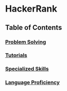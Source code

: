 # HackerRank 

## Table of Contents

### [Problem Solving](https://github.com/Lintik/hackerrank/tree/master/Problem%20Solving)
### [Tutorials](https://github.com/Lintik/hackerrank/tree/master/Tutorials)
### [Specialized Skills](https://github.com/Lintik/hackerrank/tree/master/Specialized%20Skills)
### [Language Proficiency](https://github.com/Lintik/hackerrank/tree/master/Language%20Proficiency)


